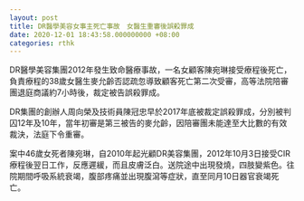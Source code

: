 ```yaml
---
layout: post
title: DR醫學美容女事主死亡事故　女醫生重審後誤殺罪成
date: 2020-12-01 18:43:58.000000000 +08:00
categories: rthk
---
```


DR醫學美容集團2012年發生致命醫療事故，一名女顧客陳宛琳接受療程後死亡，負責療程的38歲女醫生麥允齡否認疏忽導致顧客死亡第二次受審，高等法院陪審團退庭商議約7小時後，裁定被告誤殺罪成。

DR集團的創辦人周向榮及技術員陳冠忠早於2017年底被裁定誤殺罪成，分別被判囚12年及10年，當年初審是第三被告的麥允齡，因陪審團未能達至大比數的有效裁決，法庭下令重審。

案中46歲女死者陳宛琳，自2010年起光顧DR美容集團，2012年10月3日接受CIR療程後翌日工作，反應遲緩，而且皮膚泛白。送院途中出現發燒，四肢變紫色。往院期間呼吸系統衰竭，腹部疼痛並出現腹瀉等症狀，直至同月10日器官衰竭死亡。
